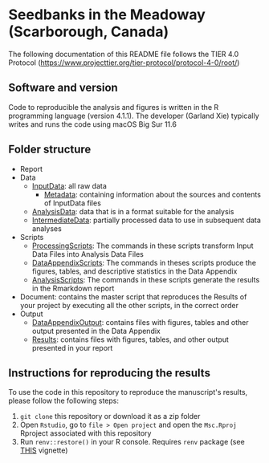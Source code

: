 # Seedbanks in the Meadoway (Scarborough, Canada)

The following documentation of this README file follows the TIER 4.0 Protocol (https://www.projecttier.org/tier-protocol/protocol-4-0/root/)

## Software and version

Code to reproducible the analysis and figures is written in the R programming language (version 4.1.1). 
The developer (Garland Xie) typically writes and runs the code using macOS Big Sur 11.6

## Folder structure 

- Report
- Data
  - [InputData](data/input_data): all raw data 
    - [Metadata](data/input_data/metadata): containing information about the sources and contents of InputData files
  - [AnalysisData](data/analysis_data): data that is in a format suitable for the analysis   
  - [IntermediateData](data/intermediate_data): partially processed data to use in subsequent data analyses
- Scripts
  - [ProcessingScripts](scripts/processing_scripts): The commands in these scripts transform Input Data Files into Analysis Data Files
  - [DataAppendixScripts](scripts/data_appendix_scripts): The commands in theses scripts produce the figures, tables, and descriptive statistics in the Data Appendix
  - [AnalysisScripts](scripts/analysis_scripts): The commands in these scripts generate the results in the Rmarkdown report
- Document: contains the master script that reproduces the Results of your project by executing all the other scripts, in the correct order
- Output
  -  [DataAppendixOutput](output/data_appendix_output): contains files with figures, tables and other output presented in the Data Appendix
  -  [Results](output/results): contains files with figures, tables, and other output presented in your report

## Instructions for reproducing the results

To use the code in this repository to reproduce the manuscript's results,
please follow the following steps:
1. `git clone` this repository or download it as a zip folder
2. Open `Rstudio`, go to `file > Open project` and open the `Msc.Rproj`
Rproject associated with this repository
3. Run `renv::restore()` in your R console. Requires `renv` package (see [THIS](https://rstudio.github.io/renv/articles/renv.html) vignette)

